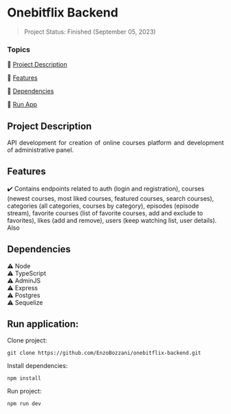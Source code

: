 <h1>Onebitflix Backend</h1>

> Project Status: Finished (September 05, 2023)

### Topics

:small_blue_diamond: [Project Description](#project-description)

:small_blue_diamond: [Features](#features)

:small_blue_diamond: [Dependencies](#dependencies)

:small_blue_diamond: [Run App](#run-application)

## Project Description

<p align="justify">
  API development for creation of online courses platform and development of administrative panel.
</p>

## Features

:heavy_check_mark: Contains endpoints related to auth (login and registration), courses (newest courses, most liked courses,
featured courses, search courses), categories (all categories, courses by category), episodes (episode stream), favorite courses (list of favorite courses, add and exclude to favorites), likes (add and remove), users (keep watching list, user details). Also

## Dependencies

:warning: Node
<br>
:warning: TypeScript
<br>
:warning: AdminJS
<br>
:warning: Express
<br>
:warning: Postgres
<br>
:warning: Sequelize

## Run application:

Clone project:

```
git clone https://github.com/EnzoBozzani/onebitflix-backend.git
```

Install dependencies:

```
npm install
```

Run project:

```
npm run dev
```
